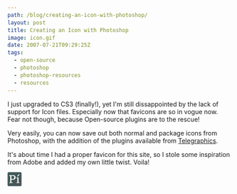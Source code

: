 ```yaml
---
path: /blog/creating-an-icon-with-photoshop/
layout: post
title: Creating an Icon with Photoshop
image: icon.gif
date: 2007-07-21T09:29:25Z
tags:
  - open-source
  - photoshop
  - photoshop-resources
  - resources
---
```


I just upgraded to CS3 (finally!), yet I'm still dissappointed by the lack of support for Icon files. Especially now that favicons are so in vogue now. Fear not though, because Open-source plugins are to the rescue!

Very easily, you can now save out both normal and package icons from Photoshop, with the addition of the plugins available from [Telegraphics](http://www.telegraphics.com.au/sw/ 'Open link in a new window').

It's about time I had a proper favicon for this site, so I stole some inspiration from Adobe and added my own little twist. Voila!

![icon.gif](icon.gif)
